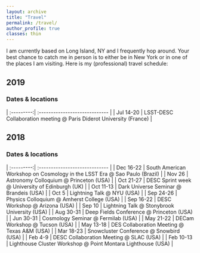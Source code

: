 ```yaml
---
layout: archive
title: "Travel"
permalink: /travel/
author_profile: true
classes: thin
---
```


I am currently based on Long Island, NY and I frequently hop around. Your best chance to catch me in person is to either be in New York or in one of the places I am visiting. Here is my (professional) travel schedule:

## 2019

### Dates & locations

| :---------:| :----------------------------- |
| Jul 14-20 | LSST-DESC Collaboration meeting @ Paris Diderot University (France) |

## 2018

### Dates & locations

| :---------:| :----------------------------- |
| Dec 16-22 | South American Workshop on Cosmology in the LSST Era @ Sao Paulo (Brazil) |
| Nov 26 | Astronomy Colloquium @ Princeton (USA) |
| Oct 21-27 | DESC Sprint week @ University of Edinburgh (UK) |
| Oct 11-13 | Dark Universe Seminar @ Brandeis (USA) |
| Oct 5 | Lightning Talk @ NYU (USA) |
| Sep 24-26  | Physics Colloquium @ Amherst College (USA) | 
| Sep 16-22  | DESC Workshop @ Arizona (USA)  |
| Sep 10 | Lightning Talk @ Stonybrook University (USA) |
| Aug 30-31 | Deep Fields Conference @ Princeton (USA) |
| Jun 30-31 | Cosmology Seminar @ Fermilab (USA) |
| May 21-22 | DECam Workshop @ Tucson (USA) |
| May 13-18 | DES Collaboration Meeting @ Texas A&M (USA) |
| Mar 18-23 | Snowcluster Conference @ Snowbird (USA) |
| Feb 4-9 | DESC Collaboration Meeting @ SLAC (USA) |
| Feb 10-13 | Lighthouse Cluster Workshop @ Point Montara Lighthouse (USA) |
